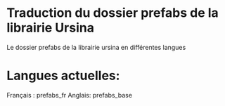 # Traduction du dossier prefabs de la librairie Ursina
Le dossier prefabs de la librairie ursina en différentes langues
# Langues actuelles:
Français : prefabs_fr
Anglais: prefabs_base
